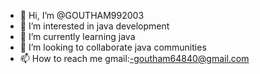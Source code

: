 - 👋 Hi, I’m @GOUTHAM992003
- 👀 I’m interested in java development
- 🌱 I’m currently learning java
- 💞️ I’m looking to collaborate java communities
- 📫 How to reach me gmail:-goutham64840@gmail.com
<!---
GOUTHAM992003/GOUTHAM992003 is a ✨ special ✨ repository because its `README.md` (this file) appears on your GitHub profile.
You can click the Preview link to take a look at your changes.
--->
